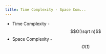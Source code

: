 ```yaml
---
title: Time Complexity - Space Com...
---
```


* Time Complexity - $$O(\sqrt n)$$
* Space Complexity - $$O(1)$$&#x20;
